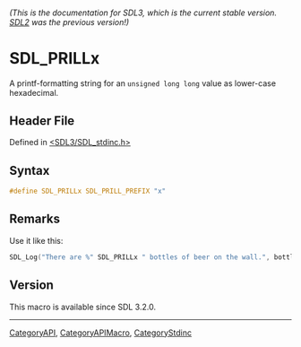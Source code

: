 ###### (This is the documentation for SDL3, which is the current stable version. [SDL2](https://wiki.libsdl.org/SDL2/) was the previous version!)
# SDL_PRILLx

A printf-formatting string for an `unsigned long long` value as lower-case hexadecimal.

## Header File

Defined in [<SDL3/SDL_stdinc.h>](https://github.com/libsdl-org/SDL/blob/main/include/SDL3/SDL_stdinc.h)

## Syntax

```c
#define SDL_PRILLx SDL_PRILL_PREFIX "x"
```

## Remarks

Use it like this:

```c
SDL_Log("There are %" SDL_PRILLx " bottles of beer on the wall.", bottles);
```

## Version

This macro is available since SDL 3.2.0.

----
[CategoryAPI](CategoryAPI), [CategoryAPIMacro](CategoryAPIMacro), [CategoryStdinc](CategoryStdinc)

